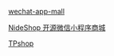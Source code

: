 

[wechat-app-mall](https://github.com/EastWorld/wechat-app-mall)


[NideShop 开源微信小程序商城](https://github.com/tumobi/nideshop)


[TPshop](http://www.tp-shop.cn/download/)